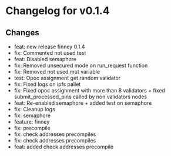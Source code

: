 # Changelog for v0.1.4

## Changes
- feat: new release finney 0.1.4
- fix: Commented not used test
- feat: Disabled semaphore
- fix: Removed unsecured mode on run_request function
- fix: Removed not used mut variable
- test: Opoc assignment get random validator
- fix: Fixed logs on ipfs pallet
- fix: Fixed opoc assignment with more than 8 validators + fixed submit_processed_pins called by non validators nodes
- feat: Re-enabled semaphore + added test on semaphore
- fix: Cleanup logs
- fix: semaphore
- feature: finney
- fix: precompile
- fix: check addresses precompiles
- fix: check addresses precompiles
- feat: added check addresses precompile

